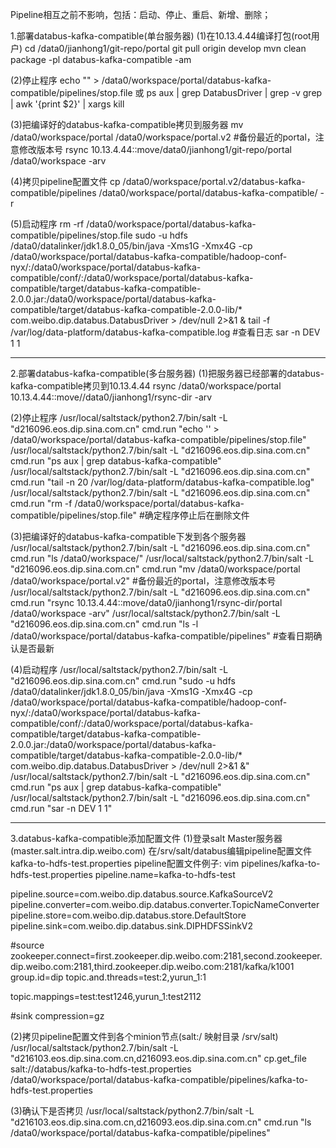 Pipeline相互之前不影响，包括：启动、停止、重启、新增、删除；

1.部署databus-kafka-compatible(单台服务器)
(1)在10.13.4.44编译打包(root用户)
cd /data0/jianhong1/git-repo/portal
git pull origin develop
mvn clean package -pl databus-kafka-compatible -am

(2)停止程序
echo "" > /data0/workspace/portal/databus-kafka-compatible/pipelines/stop.file
或
ps aux | grep DatabusDriver | grep -v grep | awk '{print $2}' | xargs kill

(3)把编译好的databus-kafka-compatible拷贝到服务器
mv /data0/workspace/portal /data0/workspace/portal.v2    #备份最近的portal，注意修改版本号
rsync 10.13.4.44::move/data0/jianhong1/git-repo/portal /data0/workspace -arv

(4)拷贝pipeline配置文件
cp /data0/workspace/portal.v2/databus-kafka-compatible/pipelines /data0/workspace/portal/databus-kafka-compatible/ -r

(5)启动程序
rm -rf /data0/workspace/portal/databus-kafka-compatible/pipelines/stop.file
sudo -u hdfs /data0/datalinker/jdk1.8.0_05/bin/java -Xms1G -Xmx4G -cp /data0/workspace/portal/databus-kafka-compatible/hadoop-conf-nyx/:/data0/workspace/portal/databus-kafka-compatible/conf/:/data0/workspace/portal/databus-kafka-compatible/target/databus-kafka-compatible-2.0.0.jar:/data0/workspace/portal/databus-kafka-compatible/target/databus-kafka-compatible-2.0.0-lib/* com.weibo.dip.databus.DatabusDriver > /dev/null 2>&1 &
tail -f /var/log/data-platform/databus-kafka-compatible.log  #查看日志
sar -n DEV 1 1

-------------------------------------

2.部署databus-kafka-compatible(多台服务器)
(1)把服务器已经部署的databus-kafka-compatible拷贝到10.13.4.44
rsync /data0/workspace/portal 10.13.4.44::move//data0/jianhong1/rsync-dir -arv

(2)停止程序
/usr/local/saltstack/python2.7/bin/salt -L "d216096.eos.dip.sina.com.cn" cmd.run "echo '' > /data0/workspace/portal/databus-kafka-compatible/pipelines/stop.file"
/usr/local/saltstack/python2.7/bin/salt -L "d216096.eos.dip.sina.com.cn" cmd.run "ps aux | grep databus-kafka-compatible"
/usr/local/saltstack/python2.7/bin/salt -L "d216096.eos.dip.sina.com.cn" cmd.run "tail -n 20 /var/log/data-platform/databus-kafka-compatible.log"
/usr/local/saltstack/python2.7/bin/salt -L "d216096.eos.dip.sina.com.cn" cmd.run "rm -f /data0/workspace/portal/databus-kafka-compatible/pipelines/stop.file"   #确定程序停止后在删除文件

(3)把编译好的databus-kafka-compatible下发到各个服务器
/usr/local/saltstack/python2.7/bin/salt -L "d216096.eos.dip.sina.com.cn" cmd.run "ls /data0/workspace/"
/usr/local/saltstack/python2.7/bin/salt -L "d216096.eos.dip.sina.com.cn" cmd.run "mv /data0/workspace/portal /data0/workspace/portal.v2"   #备份最近的portal，注意修改版本号
/usr/local/saltstack/python2.7/bin/salt -L "d216096.eos.dip.sina.com.cn" cmd.run "rsync 10.13.4.44::move/data0/jianhong1/rsync-dir/portal /data0/workspace -arv"
/usr/local/saltstack/python2.7/bin/salt -L "d216096.eos.dip.sina.com.cn" cmd.run "ls -l /data0/workspace/portal/databus-kafka-compatible/pipelines"  #查看日期确认是否最新

(4)启动程序
/usr/local/saltstack/python2.7/bin/salt -L "d216096.eos.dip.sina.com.cn" cmd.run "sudo -u hdfs /data0/datalinker/jdk1.8.0_05/bin/java -Xms1G -Xmx4G -cp /data0/workspace/portal/databus-kafka-compatible/hadoop-conf-nyx/:/data0/workspace/portal/databus-kafka-compatible/conf/:/data0/workspace/portal/databus-kafka-compatible/target/databus-kafka-compatible-2.0.0.jar:/data0/workspace/portal/databus-kafka-compatible/target/databus-kafka-compatible-2.0.0-lib/* com.weibo.dip.databus.DatabusDriver > /dev/null 2>&1 &"
/usr/local/saltstack/python2.7/bin/salt -L "d216096.eos.dip.sina.com.cn" cmd.run "ps aux | grep databus-kafka-compatible"
/usr/local/saltstack/python2.7/bin/salt -L "d216096.eos.dip.sina.com.cn" cmd.run "sar -n DEV 1 1"

-------------------------------------

3.databus-kafka-compatible添加配置文件
(1)登录salt Master服务器(master.salt.intra.dip.weibo.com)
在/srv/salt/databus编辑pipeline配置文件 kafka-to-hdfs-test.properties
pipeline配置文件例子:
vim pipelines/kafka-to-hdfs-test.properties
pipeline.name=kafka-to-hdfs-test

pipeline.source=com.weibo.dip.databus.source.KafkaSourceV2
pipeline.converter=com.weibo.dip.databus.converter.TopicNameConverter
pipeline.store=com.weibo.dip.databus.store.DefaultStore
pipeline.sink=com.weibo.dip.databus.sink.DIPHDFSSinkV2

#source
zookeeper.connect=first.zookeeper.dip.weibo.com:2181,second.zookeeper.dip.weibo.com:2181,third.zookeeper.dip.weibo.com:2181/kafka/k1001
group.id=dip
topic.and.threads=test:2,yurun_1:1

topic.mappings=test:test1246,yurun_1:test2112

#sink
compression=gz

(2)拷贝pipeline配置文件到各个minion节点(salt:/ 映射目录 /srv/salt)
/usr/local/saltstack/python2.7/bin/salt -L "d216103.eos.dip.sina.com.cn,d216093.eos.dip.sina.com.cn" cp.get_file salt://databus/kafka-to-hdfs-test.properties /data0/workspace/portal/databus-kafka-compatible/pipelines/kafka-to-hdfs-test.properties

(3)确认下是否拷贝
/usr/local/saltstack/python2.7/bin/salt -L "d216103.eos.dip.sina.com.cn,d216093.eos.dip.sina.com.cn" cmd.run "ls /data0/workspace/portal/databus-kafka-compatible/pipelines"